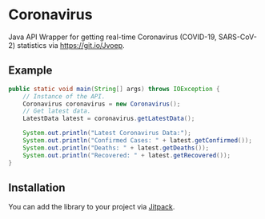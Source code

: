 # Coronavirus
Java API Wrapper for getting real-time Coronavirus (COVID-19, SARS-CoV-2) statistics via https://git.io/Jvoep.

## Example
```java
public static void main(String[] args) throws IOException {
    // Instance of the API.
    Coronavirus coronavirus = new Coronavirus();
    // Get latest data.
    LatestData latest = coronavirus.getLatestData();

    System.out.println("Latest Coronavirus Data:");
    System.out.println("Confirmed Cases: " + latest.getConfirmed());
    System.out.println("Deaths: " + latest.getDeaths());
    System.out.println("Recovered: " + latest.getRecovered());
}
```

## Installation
You can add the library to your project via [Jitpack](https://jitpack.io/#mew/coronavirus).
